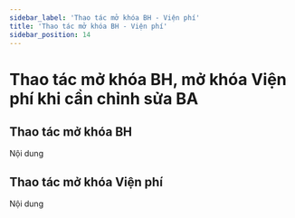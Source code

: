 ```yaml
---
sidebar_label: 'Thao tác mở khóa BH - Viện phí'
title: 'Thao tác mở khóa BH - Viện phí'
sidebar_position: 14
---
```

# Thao tác mở khóa BH, mở khóa Viện phí khi cần chỉnh sửa BA
## Thao tác mở khóa BH
Nội dung
## Thao tác mở khóa Viện phí
Nội dung